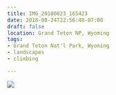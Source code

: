 ```yaml
---
title: IMG_20180823_165423
date: 2018-08-24T22:56:40-07:00
draft: false
location: Grand Teton NP, Wyoming
tags:
- Grand Teton Nat'l Park, Wyoming
- landscapes
- climbing

---
```

![](https://d17enza3bfujl8.cloudfront.net/IMG_20180823_165423.jpg)
